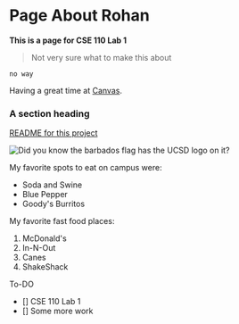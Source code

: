 # Page About Rohan
**This is a page for CSE 110 Lab 1**
> Not very sure what to make this about

``no way``

Having a great time at [Canvas](https://canvas.ucsd.edu).

### A section heading
[README for this project](/README.md)

![Did you know the barbados flag has the UCSD logo on it?](https://cdn.freeprintableflags.com/samples/Barbados.png)

My favorite spots to eat on campus were:
- Soda and Swine
- Blue Pepper
- Goody's Burritos

My favorite fast food places:
1. McDonald's
2. In-N-Out
3. Canes
4. ShakeShack

To-DO
- [] CSE 110 Lab 1
- [] Some more work